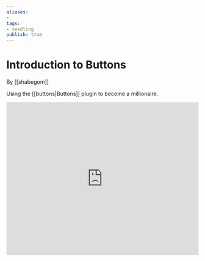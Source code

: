 ```yaml
---
aliases: 
- 
tags:
- seedling
publish: true
---
```


# Introduction to Buttons

By [[shabegom]]

Using the [[buttons|Buttons]] plugin to become a millionaire.

<iframe width="100%" height="400px" src="https://www.youtube.com/embed/3LhtmBYy6Jc" title="YouTube video player" frameborder="0" allow="accelerometer; autoplay; clipboard-write; encrypted-media; gyroscope; picture-in-picture" allowfullscreen></iframe>


